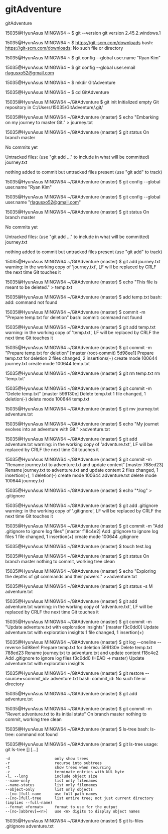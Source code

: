 # gitAdventure
gitAdventure


15035@HyunAsus MINGW64 ~
$ git --version
git version 2.45.2.windows.1

15035@HyunAsus MINGW64 ~
$ https://git-scm.com/downloads
bash: https://git-scm.com/downloads: No such file or directory

15035@HyunAsus MINGW64 ~
$ git config --global user.name "Ryan Kim"

15035@HyunAsus MINGW64 ~
$ git config --global user.email rlagusxo52@gmail.com

15035@HyunAsus MINGW64 ~
$ mkdir GitAdventure

15035@HyunAsus MINGW64 ~
$ cd GitAdventure

15035@HyunAsus MINGW64 ~/GitAdventure
$ git init
Initialized empty Git repository in C:/Users/15035/GitAdventure/.git/

15035@HyunAsus MINGW64 ~/GitAdventure (master)
$ echo "Embarking on my journey to master Git." > journey.txt

15035@HyunAsus MINGW64 ~/GitAdventure (master)
$ git status
On branch master

No commits yet

Untracked files:
  (use "git add <file>..." to include in what will be committed)
        journey.txt

nothing added to commit but untracked files present (use "git add" to track)

15035@HyunAsus MINGW64 ~/GitAdventure (master)
$ git config --global user.name "Ryan Kim"

15035@HyunAsus MINGW64 ~/GitAdventure (master)
$ git config --global user.name "rlagusxo52@gmail.com"

15035@HyunAsus MINGW64 ~/GitAdventure (master)
$ git status
On branch master

No commits yet

Untracked files:
  (use "git add <file>..." to include in what will be committed)
        journey.txt

nothing added to commit but untracked files present (use "git add" to track)

15035@HyunAsus MINGW64 ~/GitAdventure (master)
$ git add journey.txt
warning: in the working copy of 'journey.txt', LF will be replaced by CRLF the next time Git touches it

15035@HyunAsus MINGW64 ~/GitAdventure (master)
$ echo "This file is meant to be deleted." > temp.txt

15035@HyunAsus MINGW64 ~/GitAdventure (master)
$ add temp.txt
bash: add: command not found

15035@HyunAsus MINGW64 ~/GitAdventure (master)
$ commit -m "Prepare temp.txt for deletion"
bash: commit: command not found

15035@HyunAsus MINGW64 ~/GitAdventure (master)
$ git add temp.txt
warning: in the working copy of 'temp.txt', LF will be replaced by CRLF the next time Git touches it

15035@HyunAsus MINGW64 ~/GitAdventure (master)
$ git commit -m "Prepare temp.txt for deletion"
[master (root-commit) 5d98ee1] Prepare temp.txt for deletion
 2 files changed, 2 insertions(+)
 create mode 100644 journey.txt
 create mode 100644 temp.txt

15035@HyunAsus MINGW64 ~/GitAdventure (master)
$ git rm temp.txt
rm 'temp.txt'

15035@HyunAsus MINGW64 ~/GitAdventure (master)
$ git commit -m "Delete temp.txt"
[master 599130e] Delete temp.txt
 1 file changed, 1 deletion(-)
 delete mode 100644 temp.txt

15035@HyunAsus MINGW64 ~/GitAdventure (master)
$ git mv journey.txt adventure.txt

15035@HyunAsus MINGW64 ~/GitAdventure (master)
$ echo "My journet evolves into an adventure with Git." >adventure.txt

15035@HyunAsus MINGW64 ~/GitAdventure (master)
$ git add adventure.txt
warning: in the working copy of 'adventure.txt', LF will be replaced by CRLF the next time Git touches it

15035@HyunAsus MINGW64 ~/GitAdventure (master)
$ git commit -m "Rename journey.txt to adventure.txt and update content"
[master 788ed23] Rename journey.txt to adventure.txt and update content
 2 files changed, 1 insertion(+), 1 deletion(-)
 create mode 100644 adventure.txt
 delete mode 100644 journey.txt

15035@HyunAsus MINGW64 ~/GitAdventure (master)
$ echo "*.log" > .gitignore

15035@HyunAsus MINGW64 ~/GitAdventure (master)
$ git add .gitignore
warning: in the working copy of '.gitignore', LF will be replaced by CRLF the next time Git touches it

15035@HyunAsus MINGW64 ~/GitAdventure (master)
$ git commit -m "Add .gitignore to ignore log files"
[master f18c4e2] Add .gitignore to ignore log files
 1 file changed, 1 insertion(+)
 create mode 100644 .gitignore

15035@HyunAsus MINGW64 ~/GitAdventure (master)
$ touch test.log

15035@HyunAsus MINGW64 ~/GitAdventure (master)
$ git status
On branch master
nothing to commit, working tree clean

15035@HyunAsus MINGW64 ~/GitAdventure (master)
$ echo "Exploring the depths of git commands and their powers." >>adventure.txt

15035@HyunAsus MINGW64 ~/GitAdventure (master)
$ git status -s
 M adventure.txt

15035@HyunAsus MINGW64 ~/GitAdventure (master)
$ git add adventure.txt
warning: in the working copy of 'adventure.txt', LF will be replaced by CRLF the next time Git touches it

15035@HyunAsus MINGW64 ~/GitAdventure (master)
$ git commit -m "Update adventure.txt with exploration insights"
[master f3c0dd0] Update adventure.txt with exploration insights
 1 file changed, 1 insertion(+)

15035@HyunAsus MINGW64 ~/GitAdventure (master)
$ git log --oneline --reverse
5d98ee1 Prepare temp.txt for deletion
599130e Delete temp.txt
788ed23 Rename journey.txt to adventure.txt and update content
f18c4e2 Add .gitignore to ignore log files
f3c0dd0 (HEAD -> master) Update adventure.txt with exploration insights

15035@HyunAsus MINGW64 ~/GitAdventure (master)
$ git restore --source=<commit_id> adventure.txt
bash: commit_id: No such file or directory

15035@HyunAsus MINGW64 ~/GitAdventure (master)
$ git add adventure.txt

15035@HyunAsus MINGW64 ~/GitAdventure (master)
$ git commit -m "Revert adventure.txt to its initial state"
On branch master
nothing to commit, working tree clean

15035@HyunAsus MINGW64 ~/GitAdventure (master)
$ ls-tree
bash: ls-tree: command not found

15035@HyunAsus MINGW64 ~/GitAdventure (master)
$ git ls-tree
usage: git ls-tree [<options>] <tree-ish> [<path>...]

    -d                    only show trees
    -r                    recurse into subtrees
    -t                    show trees when recursing
    -z                    terminate entries with NUL byte
    -l, --long            include object size
    --name-only           list only filenames
    --name-status         list only filenames
    --object-only         list only objects
    --[no-]full-name      use full path names
    --[no-]full-tree      list entire tree; not just current directory (implies --full-name)
    --format <format>     format to use for the output
    --[no-]abbrev[=<n>]   use <n> digits to display object names


15035@HyunAsus MINGW64 ~/GitAdventure (master)
$ git ls-files
.gitignore
adventure.txt
